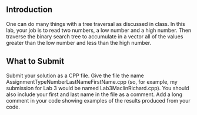 ## Introduction


One can do many things with a tree traversal as discussed in class.  In this lab, your job is to read two numbers, a low number and a high number. Then traverse the binary search tree to accumulate in a vector all of the values greater than the low number and less than the high number.

## What to Submit
Submit your solution as a CPP file. Give the file the name AssignmentTypeNumberLastNameFirstName.cpp (so, for example, my submission for Lab 3 would be named Lab3MaclinRichard.cpp). You should also include your first and last name in the file as a comment. Add a long comment in your code showing examples of the results produced from your code.
